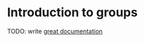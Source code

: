 # Introduction to groups

TODO: write [great documentation](http://jacobian.org/writing/great-documentation/what-to-write/)
